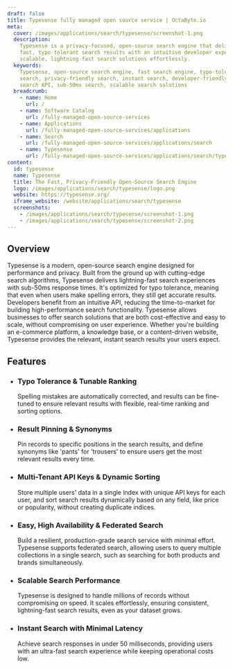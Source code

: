 ```yaml
---
draft: false
title: Typesense fully managed open source service | OctaByte.io
meta:
  cover: /images/applications/search/typesense/screenshot-1.png
  description:
    Typesense is a privacy-focused, open-source search engine that delivers
    fast, typo-tolerant search results with an intuitive developer experience. Build
    scalable, lightning-fast search solutions effortlessly.
  keywords:
    Typesense, open-source search engine, fast search engine, typo-tolerant
    search, privacy-friendly search, instant search, developer-friendly search engine,
    search API, sub-50ms search, scalable search solutions
  breadcrumb:
    - name: Home
      url: /
    - name: Software Catalog
      url: /fully-managed-open-source-services
    - name: Applications
      url: /fully-managed-open-source-services/applications
    - name: Search
      url: /fully-managed-open-source-services/applications/search
    - name: Typesense
      url: /fully-managed-open-source-services/applications/search/typesense
content:
  id: typesense
  name: Typesense
  title: The Fast, Privacy-Friendly Open-Source Search Engine
  logo: /images/applications/search/typesense/logo.png
  website: https://typesense.org/
  iframe_website: /website/applications/search/typesense
  screenshots:
    - /images/applications/search/typesense/screenshot-1.png
    - /images/applications/search/typesense/screenshot-2.png
---
```


## Overview

Typesense is a modern, open-source search engine designed for performance and privacy. Built from the ground up with cutting-edge search algorithms, Typesense delivers lightning-fast search experiences with sub-50ms response times. It's optimized for typo tolerance, meaning that even when users make spelling errors, they still get accurate results. Developers benefit from an intuitive API, reducing the time-to-market for building high-performance search functionality. Typesense allows businesses to offer search solutions that are both cost-effective and easy to scale, without compromising on user experience. Whether you're building an e-commerce platform, a knowledge base, or a content-driven website, Typesense provides the relevant, instant search results your users expect.

## Features

- ### Typo Tolerance & Tunable Ranking

  Spelling mistakes are automatically corrected, and results can be fine-tuned to ensure relevant results with flexible, real-time ranking and sorting options.

- ### Result Pinning & Synonyms

  Pin records to specific positions in the search results, and define synonyms like 'pants' for 'trousers' to ensure users get the most relevant results every time.

- ### Multi-Tenant API Keys & Dynamic Sorting

  Store multiple users' data in a single index with unique API keys for each user, and sort search results dynamically based on any field, like price or popularity, without creating duplicate indices.

- ### Easy, High Availability & Federated Search

  Build a resilient, production-grade search service with minimal effort. Typesense supports federated search, allowing users to query multiple collections in a single search, such as searching for both products and brands simultaneously.

- ### Scalable Search Performance

  Typesense is designed to handle millions of records without compromising on speed. It scales effortlessly, ensuring consistent, lightning-fast search results, even as your dataset grows.

- ### Instant Search with Minimal Latency

  Achieve search responses in under 50 milliseconds, providing users with an ultra-fast search experience while keeping operational costs low.
